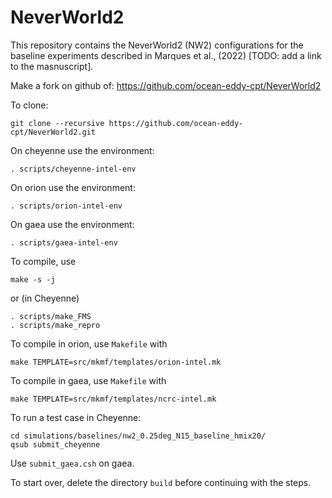 NeverWorld2
===========

This repository contains the NeverWorld2 (NW2) configurations for the baseline experiments described in Marques et al., (2022) [TODO: add a link to the masnuscript]. 


Make a fork on github of:
https://github.com/ocean-eddy-cpt/NeverWorld2

To clone:
```
git clone --recursive https://github.com/ocean-eddy-cpt/NeverWorld2.git

```

On cheyenne use the environment:
```
. scripts/cheyenne-intel-env
```

On orion use the environment:
```
. scripts/orion-intel-env
```

On gaea use the environment:
```
. scripts/gaea-intel-env
```

To compile, use
```
make -s -j
```

or (in Cheyenne)

```
. scripts/make_FMS
. scripts/make_repro
```

To compile in orion, use `Makefile` with
```
make TEMPLATE=src/mkmf/templates/orion-intel.mk
```

To compile in gaea, use `Makefile` with
```
make TEMPLATE=src/mkmf/templates/ncrc-intel.mk
```

To run a test case in Cheyenne:
```
cd simulations/baselines/nw2_0.25deg_N15_baseline_hmix20/
qsub submit_cheyenne
```
Use `submit_gaea.csh` on gaea.

To start over, delete the directory `build` before continuing with the steps.
